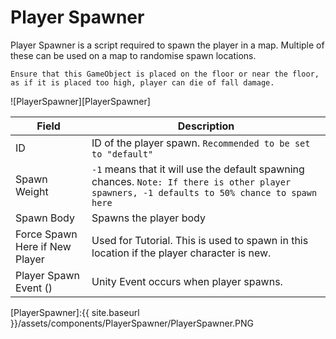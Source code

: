 # Player Spawner

Player Spawner is a script required to spawn the player in a map. Multiple of these can be used on a map to randomise spawn locations.

```tip
Ensure that this GameObject is placed on the floor or near the floor, as if it is placed too high, player can die of fall damage.
```

![PlayerSpawner][PlayerSpawner]

| Field                       | Description
| ---                         | ---
| ID                          | ID of the player spawn. `Recommended to be set to "default"`
| Spawn Weight                | `-1` means that it will use the default spawning chances. `Note: If there is other player spawners, -1 defaults to 50% chance to spawn here`
| Spawn Body                  | Spawns the player body
| Force Spawn Here if New Player | Used for Tutorial. This is used to spawn in this location if the player character is new.
| Player Spawn Event ()       | Unity Event occurs when player spawns.





[PlayerSpawner]:{{ site.baseurl }}/assets/components/PlayerSpawner/PlayerSpawner.PNG
